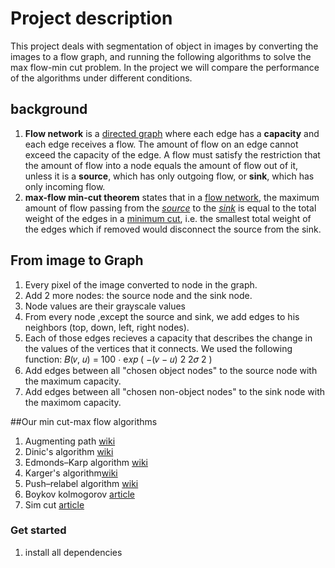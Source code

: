 # Project description


This project deals with segmentation of object in images by converting the images to a flow graph, and running the following algorithms to solve the max flow-min cut problem. 
In the project we will compare the performance of the algorithms under different conditions.

## background
1. **Flow network** is a [directed graph](https://en.wikipedia.org/wiki/Directed_graph "Directed graph") where each edge has a **capacity** and each edge receives a flow. The amount of flow on an edge cannot exceed the capacity of the edge. A flow must satisfy the restriction that the amount of flow into a node equals the amount of flow out of it, unless it is a **source**, which has only outgoing flow, or **sink**, which has only incoming flow.
2. **max-flow min-cut theorem** states that in a [flow network](https://en.wikipedia.org/wiki/Flow_network "Flow network"), the maximum amount of flow passing from the [_source_](https://en.wikipedia.org/wiki/Glossary_of_graph_theory#Direction "Glossary of graph theory") to the [_sink_](https://en.wikipedia.org/wiki/Glossary_of_graph_theory#Direction "Glossary of graph theory") is equal to the total weight of the edges in a [minimum cut](https://en.wikipedia.org/wiki/Minimum_cut "Minimum cut"), i.e. the smallest total weight of the edges which if removed would disconnect the source from the sink.
## From image to Graph
1. Every pixel of the image converted to node in the graph.
2. Add 2 more nodes: the source node and the sink node.
3. Node values are their grayscale values
4.  From every node ,except the source and sink, we add edges to his neighbors (top, down, left, right nodes).
5. Each of those edges recieves a capacity  that describes the change in the values ​​of the vertices that it connects.
We used the following function: 
𝐵(𝑣, 𝑢) = 100 ⋅ e𝑥𝑝 ( −(𝑣 − 𝑢) 2 2𝜎 2 )
6. Add edges between all "chosen object nodes" to the source node with the maximum capacity.
7. Add edges between all "chosen non-object nodes" to the sink node with the maximom capacity.

##Our min cut-max flow algorithms

1. Augmenting path [wiki](https://en.wikipedia.org/wiki/Ford%E2%80%93Fulkerson_algorithm)
2. Dinic's algorithm [wiki](https://en.wikipedia.org/wiki/Dinic%27s_algorithm)
3. Edmonds–Karp algorithm [wiki](https://en.wikipedia.org/wiki/Edmonds%E2%80%93Karp_algorithm)
4. Karger's algorithm[wiki](https://en.wikipedia.org/wiki/Karger%27s_algorithm)
5. Push–relabel algorithm [wiki](https://en.wikipedia.org/wiki/Push%E2%80%93relabel_maximum_flow_algorithm)
6. Boykov kolmogorov [article](https://discovery.ucl.ac.uk/id/eprint/13383/1/13383.pdf)
7. Sim cut [article](https://en.wikibooks.org/wiki/Algorithm_Implementation/Graphs/Maximum_flow/Sim_Cut)

### Get started 
1. install all dependencies 
